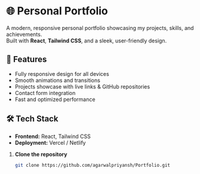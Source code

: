 # 🌐 Personal Portfolio

A modern, responsive personal portfolio showcasing my projects, skills, and achievements.  
Built with **React**, **Tailwind CSS**, and a sleek, user-friendly design.

## 🚀 Features
- Fully responsive design for all devices
- Smooth animations and transitions
- Projects showcase with live links & GitHub repositories
- Contact form integration
- Fast and optimized performance

## 🛠️ Tech Stack
- **Frontend:** React, Tailwind CSS
- **Deployment:** Vercel / Netlify



1. **Clone the repository**
   ```bash
   git clone https://github.com/agarwalpriyansh/Portfolio.git
